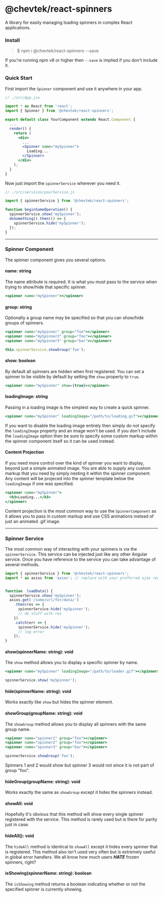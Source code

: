 # @chevtek/react-spinners
A library for easily managing loading spinners in complex React applications.

### Install

> $ npm i @chevtek/react-spinners --save

If you're running npm v8 or higher then `--save` is implied if you don't include it.

### Quick Start

First import the `Spinner` component and use it anywhere in your app.

```jsx
// ./src/App.jsx

import * as React from 'react';
import { Spinner } from '@chevtek/react-spinners';

export default class YourComponent extends React.Component {
  ...
  render() {
    return (
      <div>
        ...
        <Spinner name="mySpinner">
          Loading...
        </Spinner>
      </div>
    );
  }
}
```

Now just import the `spinnerService` wherever you need it.

```javascript
// ./src/services/yourService.js

import { spinnerService } from '@chevtek/react-spinners';

function beginSomeOperation() {
  spinnerService.show('mySpinner');
  doSomething().then(() => {
    spinnerService.hide('mySpinner');
  });
}
```

<!-- Here is a [working demo](https://embed.plnkr.co/jgHVBg7nwqThktFwcuHj/). -->

---

### Spinner Component

The spinner component gives you several options.

#### name: string

The name attribute is required. It is what you must pass to the service when trying to show/hide that specific spinner.

```jsx
<spinner name="mySpinner"></spinner>
```

#### group: string

Optionally a group name may be specified so that you can show/hide groups of spinners.

```jsx
<spinner name="mySpinner" group="foo"></spinner>
<spinner name="mySpinner2" group="foo"></spinner>
<spinner name="mySpinner3" group="bar"></spinner>
```

```javascript
this.spinnerService.showGroup('foo');
```

#### show: boolean

By default all spinners are hidden when first registered. You can set a spinner to be visible by default by setting the `show` property to `true`.

```jsx
<spinner name="mySpinner" show={true}></spinner>
```

#### loadingImage: string

Passing in a loading image is the simplest way to create a quick spinner.

```jsx
<spinner name="mySpinner" loadingImage="/path/to/loading.gif"></spinner>
```

If you want to disable the loading image entirely then simply do not specify the `loadingImage` property and an image won't be used. If you don't include the `loadingImage` option then be sure to specify some custom markup within the spinner component itself so it can be used instead.

#### Content Projection

If you need more control over the kind of spinner you want to display, beyond just a simple animated image. You are able to supply any custom markup that you need by simply nesting it within the spinner component. Any content will be projeced into the spinner template below the `loadingImage` if one was specified.

```jsx
<spinner name="mySpinner">
  <h3>Loading...</h3>
</spinner>
```

Content projection is the most common way to use the `SpinnerComponent` as it allows you to pass in custom markup and use CSS animations instead of just an animated .gif image.

---

### Spinner Service

The most common way of interacting with your spinners is via the `spinnerService`. This service can be injected just like any other Angular service. Once you have reference to the service you can take advantage of several methods.

```javascript
import { spinnerService } from '@chevtek/react-spinners';
import * as axios from 'axios'; // replace with your preferred ajax request library


function  loadData() {
  spinnerService.show('mySpinner');
  axios.get('/some/url/for/data/')
    .then(res => {
      spinnerService.hide('mySpinner');
      // do stuff with res
    })
    .catch(err => {
      spinnerService.hide('mySpinner');
      // log error
    });
}
```

#### show(spinnerName: string): void

The `show` method allows you to display a specific spinner by name.

```jsx
<spinner name="mySpinner" loadingImage="/path/to/loader.gif"></spinner>
```

```javascript
spinnerService.show('mySpinner');
```

#### hide(spinnerName: string): void

Works exactly like `show` but hides the spinner element.

#### showGroup(groupName: string): void

The `showGroup` method allows you to display all spinners with the same group name.

```jsx
<spinner name="spinner1" group="foo"></spinner>
<spinner name="spinner2" group="foo"></spinner>
<spinner name="spinner3" group="bar"></spinner>
```

```javascript
spinnerService.showGroup('foo');
```

Spinners 1 and 2 would show but spinner 3 would not since it is not part of group "foo".

#### hideGroup(groupName: string): void

Works exactly the same as `showGroup` except it hides the spinners instead.

#### showAll: void

Hopefully it's obvious that this method will show every single spinner registered with the service. This method is rarely used but is there for parity just in case.

#### hideAll(): void

The `hideAll` method is identical to `showAll` except it hides every spinner that is registered. This method also isn't used very often but is extremely useful in global error handlers. We all know how much users ***HATE*** frozen spinners, right?

#### isShowing(spinnerName: string): boolean

The `isShowing` method returns a boolean indicating whether or not the specified spinner is currently showing.